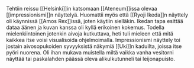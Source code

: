 Tehtiin reissu [[Helsinki]]in katsomaan [[Ateneum]]issa olevaa [[impressionismi]]n näyttelyä. Huomattii myös että [[Ryoji Ikeda]]n näyttely oli käynnissä [[Amos Rex]]issä, joten käytiin sielläkin. Ikedan tapa esittää dataa äänen ja kuvan kanssa oli kyllä erikoinen kokemus. Todella mielenkiintoinen jotenkin aivoja kutkuttava, heti tuli mieleen että mitä kaikkea itse voisi visualisoida ohjelmoimalla. 
Impressionismi näyttely toi jostain aivosopukoiden syvyyksistä näkymiä [[Uki]]n kaduilta, joissa itse pyöri nuorena. Oli ihan mukava muistella miltä vaikka vanha vesitorni näyttää tai paskalahden päässä oleva alikulkutunneli tai leijonapuisto.